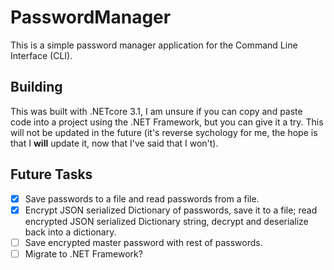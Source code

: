 # PasswordManager
This is a simple password manager application for the Command Line Interface (CLI).

## Building
This was built with .NETcore 3.1, I am unsure if you can copy and paste code into a project using the .NET Framework, but you can give it a try. This will not be updated in the future (it's reverse sychology for me, the hope is that I **will** update it, now that I've said that I won't).

## Future Tasks
- [x] Save passwords to a file and read passwords from a file.<br>
- [x] Encrypt JSON serialized Dictionary of passwords, save it to a file; read encrypted JSON serialized Dictionary string, decrypt and deserialize back into a dictionary.<br>
- [ ] Save encrypted master password with rest of passwords.<br>
- [ ] Migrate to .NET Framework?<br>
